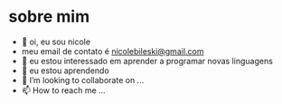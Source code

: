 # sobre mim

- 👋 oi, eu sou nicole
- meu email de contato é nicolebileski@gmail.com
- 👀 eu estou interessado em aprender a programar novas linguagens
- 🌱 eu estou aprendendo
- 💞️ I’m looking to collaborate on ...
- 📫 How to reach me ...

